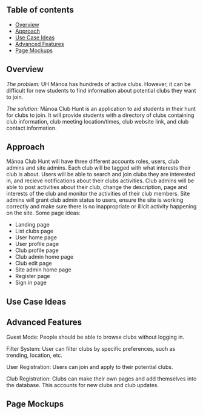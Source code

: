 ## Table of contents

* [Overview](#overview)
* [Approach](#approach)
* [Use Case Ideas](#use-case-ideas)
* [Advanced Features](#advanced-features)
* [Page Mockups](#page-mockups)

## Overview
_The problem:_ UH Mānoa has hundreds of active clubs. However, it can be difficult for new students to find information about potential clubs they want to join. 

_The solution:_ Mānoa Club Hunt is an application to aid students in their hunt for clubs to join. It will provide students with a directory of clubs containing club information, club meeting location/times, club website link, and club contact information.

## Approach
Mānoa Club Hunt will have three different accounts roles, users, club admins and site admins.
Each club will be tagged with what interests their club is about. 
Users will be able to search and join clubs they are interested in, and recieve notifications about their clubs activities.
Club admins will be able to post activities about their club, change the description, page and interests of the club and monitor the activities of their club members.
Site admins will grant club admin status to users, ensure the site is working correctly and make sure there is no inappropriate or illicit activity happening on the site.
Some page ideas:
  * Landing page 
  * List clubs page
  * User home page
  * User profile page
  * Club profile page
  * Club admin home page
  * Club edit page 
  * Site admin home page
  * Register page
  * Sign in page

## Use Case Ideas

## Advanced Features

Guest Mode: People should be able to browse clubs without logging in.

Filter System: User can filter clubs by specific preferences, such as trending, location, etc.

User Registration: Users can join and apply to their potential clubs. 

Club Registration: Clubs can make their own pages and add themselves into the database. This accounts for new clubs and club updates.

## Page Mockups
